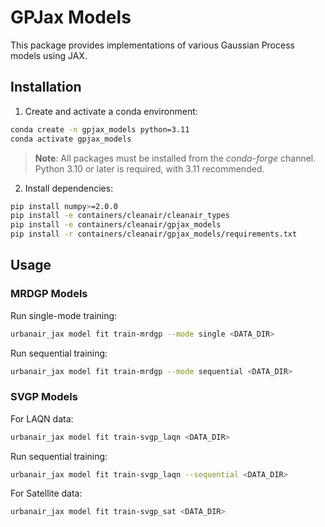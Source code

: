 # GPJax Models

This package provides implementations of various Gaussian Process models using JAX.

## Installation

1. Create and activate a conda environment:

```bash
conda create -n gpjax_models python=3.11
conda activate gpjax_models
```

> **Note**: All packages must be installed from the *conda-forge* channel. Python 3.10 or later is required, with 3.11 recommended.

2. Install dependencies:

```bash
pip install numpy>=2.0.0
pip install -e containers/cleanair/cleanair_types 
pip install -e containers/cleanair/gpjax_models
pip install -r containers/cleanair/gpjax_models/requirements.txt
```

## Usage

### MRDGP Models

Run single-mode training:

```bash
urbanair_jax model fit train-mrdgp --mode single <DATA_DIR>
```

Run sequential training:

```bash
urbanair_jax model fit train-mrdgp --mode sequential <DATA_DIR>
```

### SVGP Models

For LAQN data:

```bash
urbanair_jax model fit train-svgp_laqn <DATA_DIR>
```

Run sequential training:

```bash
urbanair_jax model fit train-svgp_laqn --sequential <DATA_DIR>
```

For Satellite data:

```bash
urbanair_jax model fit train-svgp_sat <DATA_DIR>
```
